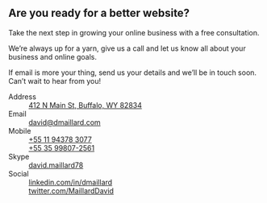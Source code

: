 ## Are you ready for a better website?

Take the next step in growing your online business with a free consultation.

We’re always up for a yarn, give us a call and let us know all about your business and online goals.

If email is more your thing, send us your details and we’ll be in touch soon. Can’t wait to hear from you!

<dl>
<dt>Address</dt>
<dd><a href="https://www.google.com.br/maps/place/412+N+Main+St,+Buffalo,+WY+82834,+USA/@44.3520142,-106.6989692,3a,75y,267.87h,90t/data=!3m6!1e1!3m4!1s_45cEKuvmVa0f6ZG9m-J1A!2e0!7i13312!8i6656!4m5!3m4!1s0x53357868d3b34589:0x3427e85b81208823!8m2!3d44.3520047!4d-106.6993491">412 N Main St, Buffalo, WY 82834</a></dd>
<dt>Email</dt>
<dd><a href="mailto:david@dmaillard.com">david@dmaillard.com</a></dd>
<dt>Mobile</dt>
<dd><a href="tel:+5511943783077">+55 11 94378 3077</a><br><a href="tel:+5535998072561">+55 35 99807-2561</a></dd>
<dt>Skype</dt>
<dd><a href="skype:david.maillard78?chat">david.maillard78</a></dd>
<dt>Social</dt>
<dd><a href="https://www.linkedin.com/in/dmaillard">linkedin.com/in/dmaillard</a><br>
<a href="https://twitter.com/MaillardDavid">twitter.com/MaillardDavid</a><br></dd>
</dl>
